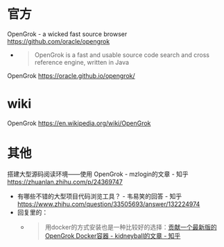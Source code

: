 
# 官方

OpenGrok - a wicked fast source browser https://github.com/oracle/opengrok
- > OpenGrok is a fast and usable source code search and cross reference engine, written in Java

OpenGrok https://oracle.github.io/opengrok/

# wiki

OpenGrok https://en.wikipedia.org/wiki/OpenGrok

# 其他

搭建大型源码阅读环境——使用 OpenGrok - mzlogin的文章 - 知乎 https://zhuanlan.zhihu.com/p/24369747
- 有哪些不错的大型项目代码浏览工具？ - 韦易笑的回答 - 知乎 https://www.zhihu.com/question/33505693/answer/132224974
- 回复里的：
  * > 用docker的方式安装也是一种比较好的选择：[贡献一个最新版的OpenGrok Docker容器 - kidneyball的文章 - 知乎](https://zhuanlan.zhihu.com/p/32568717)
